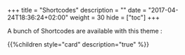 +++
title = "Shortcodes"
description = ""
date = "2017-04-24T18:36:24+02:00"
weight = 30
hide = ["toc"]
+++

A bunch of Shortcodes are available with this theme :

{{%children style="card" description="true" %}}
